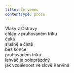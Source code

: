 ```yaml
---
title: Červenec
contentType: prose
---
```


Vlaky z Ostravy  
chlap v pruhovaném triku  
čeká  
slušně a čistě  
bez konce  
pruhovaném triku  
lahváč je poloprázdný  
jak vzdálenost ve slově Karviná
